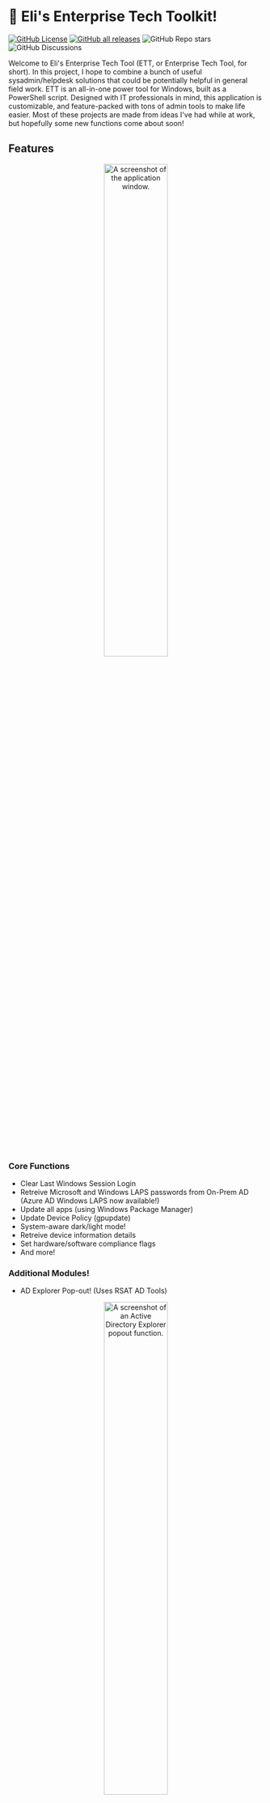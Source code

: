 # 🚀 Eli's Enterprise Tech Toolkit!

[![GitHub License](https://img.shields.io/github/license/eliweitzman/Enterprisetechtool?style=flat&link=https%3A%2F%2Fgithub.com%2Feliweitzman%2FEnterpriseTechTool%2Fblob%2Fmain%2FLICENSE)](https://img.shields.io/github/license/eliweitzman/enterprisetechtool?link=https%3A%2F%2Fgithub.com%2Feliweitzman%2FEnterpriseTechTool%2Fblob%2Fmain%2FLICENSE
) [![GitHub all releases](https://img.shields.io/github/downloads/eliweitzman/enterprisetechtool/total)](https://github.com/eliweitzman/EnterpriseTechTool/releases) ![GitHub Repo stars](https://img.shields.io/github/stars/eliweitzman/enterprisetechtool) ![GitHub Discussions](https://img.shields.io/github/discussions/eliweitzman/enterprisetechtool?link=https%3A%2F%2Fgithub.com%2Feliweitzman%2FEnterpriseTechTool%2Fdiscussions)

Welcome to Eli's Enterprise Tech Tool (ETT, or Enterprise Tech Tool, for short). In this project, I hope to combine a bunch of useful sysadmin/helpdesk solutions that could be potentially helpful in general field work. ETT is an all-in-one power tool for Windows, built as a PowerShell script. Designed with IT professionals in mind, this application is customizable, and feature-packed with tons of admin tools to make life easier. Most of these projects are made from ideas I've had while at work, but hopefully some new functions come about soon!

## Features

<p align="center">
  <img src="https://github.com/eliweitzman/EnterpriseTechTool/blob/main/ImageAssets/UI%20Screenshot.png" alt="A screenshot of the application window." width=50% height=50%/>
</p>

### Core Functions

- Clear Last Windows Session Login
- Retreive Microsoft and Windows LAPS passwords from On-Prem AD (Azure AD Windows LAPS now available!)
- Update all apps (using Windows Package Manager)
- Update Device Policy (gpupdate)
- System-aware dark/light mode!
- Retreive device information details
- Set hardware/software compliance flags
- And more!

### Additional Modules!

- AD Explorer Pop-out! (Uses RSAT AD Tools)

<p align="center">
  <img src="https://github.com/eliweitzman/EnterpriseTechTool/blob/main/ImageAssets/ADExplorerSC.png" alt="A screenshot of an Active Directory Explorer popout function." width=50% height=50%/>
</p>

- LAPS Pop-out!

<p align="center">
  <img src="https://github.com/eliweitzman/EnterpriseTechTool/blob/main/ImageAssets/LAPSLightmodeSC.png" alt="A screenshot of a LAPS UI popout function to get LAPS passcodes." width=50% height=50%/>
</p>

_A standalone version of the LAPS client currently lives at [https://github.com/eliweitzman/ETT-LAPS](https://github.com/eliweitzman/ETT-LAPS) in case you don't want to download the whole toolkit! Version updates for this will be updated in sequence, but all changes will be made here in ETT._

## Recommended Experience before deployment

While it's optional, and I try to add as much context and instructions to the project as possible to run without experience, it would be good to have some experience in the following tools:

- PowerShell
- Windows PowerShell ISE
- Active Directory

## Runtime Options

ETT can run in a few different ways, depending on preference, and on your own personal security preferences.

| Run option | Details          |
| ------- | ------------------ |
| Stock PS Script | Just downloading and running the PS1 file direct from the repository. |
| Stock EXE Version | A pre-compiled stock version of ETT, either with Admin mode on or off. Able to bypass execution policy. |
| Modified PS Script | Downloading the PS1 file, and adjusting the feature flags (indicated below). |
| Modified EXE | Modifying the flags, and compiling it as an EXE for use. Able to bypass execution policy.|

## Install Methods

1. Using the Windows Package Manager (Machine-wide only... [info](https://github.com/eliweitzman/EnterpriseTechTool/wiki/Compiling-and-Runtime-How%E2%80%90To))

Standard Install:
```
winget install --id=EliWeitzman.ETT
```

2. Self-extracting Installer

Simply run the latest release's ETT.Installer.exe

3. Portable Mode

A single, standalone EXE application, portable enough to fit on a flash drive! 

## Automatic Updates

Beginning with release 1.2.1, ETT will now be able to automatically check for, and run software updates. However, there are a few key prerequisites necessary. 

1. Ensure the Windows Package Manager tool is installed (or that you have the latest version of the App Installer Windows App).
2. You must be running an installed version of ETT. Portable versions will prompt that an update is available to download, but it will not self-update.

## Optimal Environment

The application is designed to run as a PowerShell Script, but as well is compiled into an executable, using the awesome module [PS2EXE](https://github.com/MScholtes/PS2EXE), made by MScholtes, based on code by [Ingo Karstein](https://github.com/ikarstein/ps2exe). This is currently designed to run in an Enterprise environment, however it is tweakable to be run as a personal tool as well (although LAPS, policy updates, and a few other tools certainly aren't necessary).

## Customizing for your Deployment

In the first few lines of the program, there are a few sections that are commented out, allowing for color customization, as well as other customizations to compliance checking thresholds. These are customizable as needed, but the stock is as well provided, and disables any compliance checks. To understand what each flag does, check out this [Wiki](https://github.com/eliweitzman/EnterpriseTechTool/wiki/Customization-Overview) page for more!

```
#Admin mode - if auto-elevate is enabled, this will be set to $true. If in EXE mode, this is automatically handled by Windows.
$adminmode = $false

#Set Branding - CHANGE THIS TO MATCH YOUR PREFERENCE
$BrandColor = '#023a24' #Set the color of the form, currently populated with a hex value.
$LogoLocation = $null #If you want to use a custom logo, set the path here. Otherwise, leave as $null

#ETT UI Options
$backgroundImagePath = "" #Set this to a web URL or local path to change the BG image of ETT
$ettHeaderTextColor = [System.Drawing.Color]::FromName("White")#Override the color of the ETT header if a BG image is set. Otherwise, it will change based on system theme
$timeout = $false #Set this to $true to enable a timeout for ETT. Otherwise, set to $false
$timeoutLength = 300 #Set the length of the timeout in seconds. Default is 300 seconds (5 minutes)

#Compliance Thresholds - CHANGE THESE TO MATCH YOUR COMPLIANCE REQUIREMENTS
#RAM Check
$ramCheckActive = $false
$ramMinimum = 8 #SET MINIMUM RAM IN GB

#Drivespace Check
$drivespaceCheckActive = $false
$drivespaceMinimum = 20 #SET MINIMUM DRIVESPACE IN GB

#Windows Version Check
$winverCheckActive = $false
$winverTarget = '22h2' #SET TARGET WINDOWS VERSION (21h1, 21h2, 22h2)
```

## Contributing

ETT is an open-source application, and I'd love to make it open for contribution! If you would like to add a feature, or propose an idea to be added to the future, fill out a GitHub issue, and I'll start tinkering with it! Every enterprise and user is different, so a one-size-fits-all solution is almost impossible without input! Check out our [contributing page](https://github.com/eliweitzman/EnterpriseTechTool/blob/main/.github/CONTRIBUTING.md) to learn more about how to help build ETT for the future! Also, be sure to check out the [Code of Conduct](https://github.com/eliweitzman/EnterpriseTechTool/blob/main/.github/CODE_OF_CONDUCT.md) for our moderation practices.

## License

This code is provided under a [BSD-3-Clause License]( https://opensource.org/license/BSD-3-clause/ ). For a fun video understanding licenses, [this]( https://www.youtube.com/watch?v=Lj7i-azQaKk ) video wraps up upen source license types pretty cleanly!

## General Disclaimer
I'm currently a college student, and this project was a small timefiller. I might not be able to add new features or maintain this as quickly and consistently in the future. I hope by making this open-source, many others will choose to contribute and grow this application even further (although it certainly is challening, this being PowerShell-based and all). Plus, this is my first open-source project, and I'm pumped to learn more through this launch! Also, occasionally, you may find GenZ language used. But not too much 😎. Also, for those curious about the wallpaper used in screenshots, I got it from [here](https://www.wallpaperhub.app/wallpapers/7437) on Wallpaperhub!

Lastly, this PowerShell-based application, like anything envolving an elevated environment, has the potential to bypass execution policies when run as an executable. While it provides a certain level of convenience, it may also carry security risks if used without proper understanding or precautions. It should be used responsibly, with explicit authorization and compliance with all relevant corporate and legal guidelines. If this application is to be used in script form, modifications to the code may be required, and a valid signature would be needed to maintain security integrity. More guidelines are laid out in our security policy page, linked [here](https://github.com/eliweitzman/EnterpriseTechTool/blob/main/.github/SECURITY.md). 
